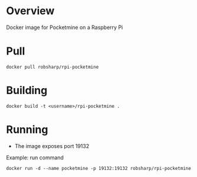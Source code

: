 Overview
========

Docker image for Pocketmine on a Raspberry Pi

Pull
=======
```docker pull robsharp/rpi-pocketmine```

Building
========

```docker build -t <username>/rpi-pocketmine .```

Running
=======
* The image exposes port 19132

Example: run command
```
docker run -d --name pocketmine -p 19132:19132 robsharp/rpi-pocketmine
```
